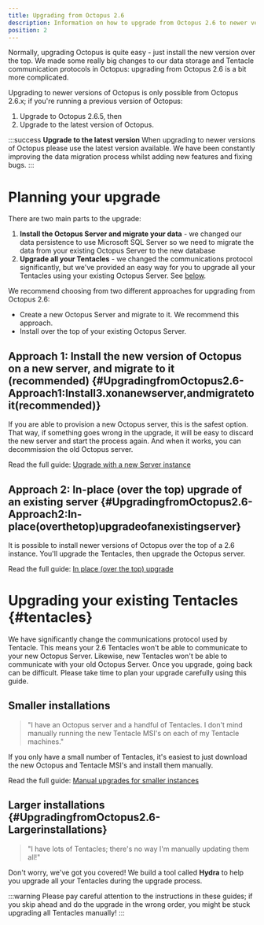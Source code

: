 ```yaml
---
title: Upgrading from Octopus 2.6
description: Information on how to upgrade from Octopus 2.6 to newer versions.
position: 2
---
```


Normally, upgrading Octopus is quite easy - just install the new version over the top. We made some really big changes to our data storage and Tentacle communication protocols in Octopus: upgrading from Octopus 2.6 is a bit more complicated.

Upgrading to newer versions of Octopus is only possible from Octopus 2.6.x; if you're running a previous version of Octopus:

1. Upgrade to Octopus 2.6.5, then
1. Upgrade to the latest version of Octopus.

:::success
**Upgrade to the latest version**
When upgrading to newer versions of Octopus please use the latest version available. We have been constantly improving the data migration process whilst adding new features and fixing bugs.
:::

# Planning your upgrade

There are two main parts to the upgrade:

1. **Install the Octopus Server and migrate your data** - we changed our data persistence to use Microsoft SQL Server so we need to migrate the data from your existing Octopus Server to the new database
1. **Upgrade all your Tentacles** - we changed the communications protocol significantly, but we've provided an easy way for you to upgrade all your Tentacles using your existing Octopus Server. See [below](#tentacles).

We recommend choosing from two different approaches for upgrading from Octopus 2.6:

- Create a new Octopus Server and migrate to it. We recommend this approach.
- Install over the top of your existing Octopus Server.

## Approach 1: Install the new version of Octopus on a new server, and migrate to it (recommended) {#UpgradingfromOctopus2.6-Approach1:Install3.xonanewserver,andmigratetoit(recommended)}

If you are able to provision a new Octopus server, this is the safest option. That way, if something goes wrong in the upgrade, it will be easy to discard the new server and start the process again. And when it works, you can decommission the old Octopus server.

Read the full guide: [Upgrade with a new Server instance](/docs/administration/upgrading/upgrading-from-octopus-2.6/upgrade-with-a-new-3.0-server-instance.md)

## Approach 2: In-place (over the top) upgrade of an existing server {#UpgradingfromOctopus2.6-Approach2:In-place(overthetop)upgradeofanexistingserver}

It is possible to install newer versions of Octopus over the top of a 2.6 instance. You'll upgrade the Tentacles, then upgrade the Octopus server.

Read the full guide: [In place (over the top) upgrade](/docs/administration/upgrading/upgrading-from-octopus-2.6/in-place-upgrade-install-over-2.6.md)

# Upgrading your existing Tentacles {#tentacles}

We have significantly change the communications protocol used by Tentacle. This means your 2.6 Tentacles won't be able to communicate to your new Octopus Server. Likewise, new Tentacles won't be able to communicate with your old Octopus Server. Once you upgrade, going back can be difficult. Please take time to plan your upgrade carefully using this guide.

## Smaller installations

> "I have an Octopus server and a handful of Tentacles. I don't mind manually running the new Tentacle MSI's on each of my Tentacle machines."

If you only have a small number of Tentacles, it's easiest to just download the new Octopus and Tentacle MSI's and install them manually.

Read the full guide: [Manual upgrades for smaller instances](/docs/administration/upgrading/upgrading-from-octopus-2.6/manual-upgrade.md)

## Larger installations {#UpgradingfromOctopus2.6-Largerinstallations}

> "I have lots of Tentacles; there's no way I'm manually updating them all!"

Don't worry, we've got you covered! We build a tool called **Hydra** to help you upgrade all your Tentacles during the upgrade process.

:::warning
Please pay careful attention to the instructions in these guides; if you skip ahead and do the upgrade in the wrong order, you might be stuck upgrading all Tentacles manually!
:::